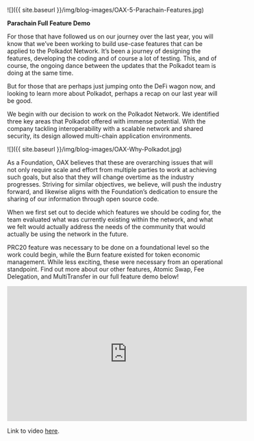 ﻿---
layout: post
author: OAX Foundation
---

![]({{ site.baseurl }}/img/blog-images/OAX-5-Parachain-Features.jpg)

<b>Parachain Full Feature Demo</b>

For those that have followed us on our journey over the last year, you will know that we’ve been working to build use-case features that can be applied to the Polkadot Network. It’s been a journey of designing the features, developing the coding and of course a lot of testing. This, and of course, the ongoing dance between the updates that the Polkadot team is doing at the same time. 

But for those that are perhaps just jumping onto the DeFi wagon now, and looking to learn more about Polkadot, perhaps a recap on our last year will be good. 

We begin with our decision to work on the Polkadot Network. We identified three key areas that Polkadot offered with immense potential. With the company tackling interoperability with a scalable network and shared security, its design allowed multi-chain application environments. 

![]({{ site.baseurl }}/img/blog-images/OAX-Why-Polkadot.jpg)

As a Foundation, OAX believes that these are overarching issues that will not only require scale and effort from multiple parties to work at achieving such goals, but also that they will change overtime as the industry progresses. Striving for similar objectives, we believe, will push the industry forward, and likewise aligns with the Foundation’s dedication to ensure the sharing of our information through open source code.

When we first set out to decide which features we should be coding for, the team evaluated what was currently existing within the network, and what we felt would actually address the needs of the community that would actually be using the network in the future.

PRC20 feature was necessary to be done on a foundational level so the work could begin, while the Burn feature existed for token economic management. While less exciting, these were necessary from an operational standpoint. Find out more about our other features, Atomic Swap, Fee Delegation, and MultiTransfer in our full feature demo below!

<iframe width="560" height="315" src="https://www.youtube.com/embed/ndk0fn9lbFk" frameborder="0" allow="accelerometer; autoplay; clipboard-write; encrypted-media; gyroscope; picture-in-picture" allowfullscreen></iframe>

Link to video <a href="https://www.youtube.com/watch?v=ndk0fn9lbFk&feature=youtu.be">here</a>.

